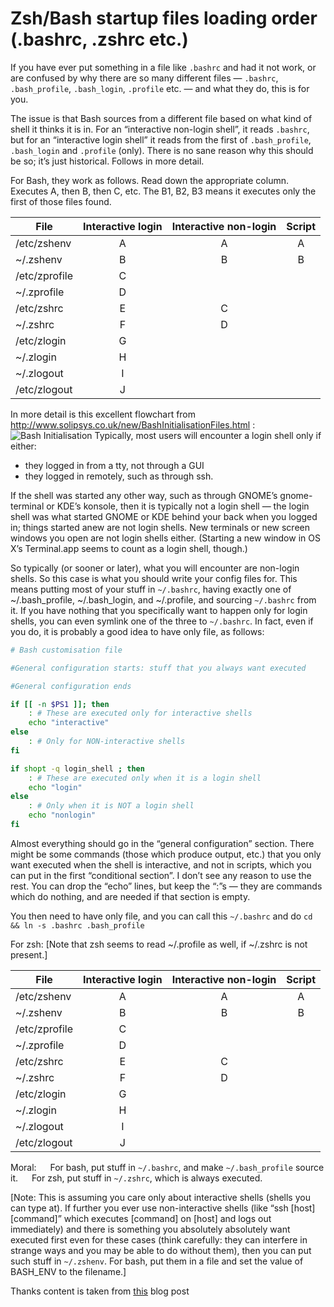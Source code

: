 # Zsh/Bash startup files loading order (.bashrc, .zshrc etc.) #
If you have ever put something in a file like `.bashrc` and had it not work, or are confused by why there are so many different files — `.bashrc`, `.bash_profile`, `.bash_login`, `.profile` etc. — and what they do, this is for you.

The issue is that Bash sources from a different file based on what kind of shell it thinks it is in. For an “interactive non-login shell”, it reads `.bashrc`, but for an “interactive login shell” it reads from the first of `.bash_profile`, `.bash_login` and `.profile` (only). There is no sane reason why this should be so; it’s just historical. Follows in more detail.

For Bash, they work as follows. Read down the appropriate column. Executes A, then B, then C, etc. The B1, B2, B3 means it executes only the first of those files found.

| File         |Interactive login|Interactive non-login|Script|
|--------------|:---------------:|:-------------------:|:----:|
|/etc/zshenv   |        A        |           A         |   A  |
|~/.zshenv     |        B        |           B         |   B  |
|/etc/zprofile |        C        |                     |      |
|~/.zprofile   |        D        |                     |      |
|/etc/zshrc    |        E        |           C         |      |
|~/.zshrc      |        F        |           D         |      |
|/etc/zlogin   |        G        |                     |      |
|~/.zlogin     |        H        |                     |      |
|~/.zlogout    |        I        |                     |      |
|/etc/zlogout  |        J        |                     |      |
In more detail is this excellent flowchart from http://www.solipsys.co.uk/new/BashInitialisationFiles.html :
![Bash Initialisation](https://shreevatsa.files.wordpress.com/2008/03/bashstartupfiles1.png?w=700)
Typically, most users will encounter a login shell only if either:

* they logged in from a tty, not through a GUI
* they logged in remotely, such as through ssh.

If the shell was started any other way, such as through GNOME’s gnome-terminal or KDE’s konsole, then it is typically not a login shell — the login shell was what started GNOME or KDE behind your back when you logged in; things started anew are not login shells. New terminals or new screen windows you open are not login shells either. (Starting a new window in OS X’s Terminal.app seems to count as a login shell, though.)

So typically (or sooner or later), what you will encounter are non-login shells. So this case is what you should write your config files for. This means putting most of your stuff in `~/.bashrc`, having exactly one of ~/.bash_profile, ~/.bash_login, and ~/.profile, and sourcing `~/.bashrc` from it. If you have nothing that you specifically want to happen only for login shells, you can even symlink one of the three to `~/.bashrc`. In fact, even if you do, it is probably a good idea to have only file, as follows:

```bash
# Bash customisation file

#General configuration starts: stuff that you always want executed

#General configuration ends

if [[ -n $PS1 ]]; then
    : # These are executed only for interactive shells
    echo "interactive"
else
    : # Only for NON-interactive shells
fi

if shopt -q login_shell ; then
    : # These are executed only when it is a login shell
    echo "login"
else
    : # Only when it is NOT a login shell
    echo "nonlogin"
fi
```
Almost everything should go in the “general configuration” section. There might be some commands (those which produce output, etc.) that you only want executed when the shell is interactive, and not in scripts, which you can put in the first “conditional section”. I don’t see any reason to use the rest. You can drop the “echo” lines, but keep the “:”s — they are commands which do nothing, and are needed if that section is empty.

You then need to have only file, and you can call this `~/.bashrc` and do `cd && ln -s .bashrc .bash_profile`

For zsh: [Note that zsh seems to read ~/.profile as well, if ~/.zshrc is not present.]

| File         |Interactive login|Interactive non-login|Script|
|--------------|:---------------:|:-------------------:|:----:|
|/etc/zshenv   |        A        |           A         |   A  |
|~/.zshenv     |        B        |           B         |   B  |
|/etc/zprofile |        C        |                     |      |
|~/.zprofile   |        D        |                     |      |
|/etc/zshrc    |        E        |           C         |      |
|~/.zshrc      |        F        |           D         |      |
|/etc/zlogin   |        G        |                     |      |
|~/.zlogin     |        H        |                     |      |
|~/.zlogout    |        I        |                     |      |
|/etc/zlogout  |        J        |                     |      |

Moral:
  For bash, put stuff in `~/.bashrc`, and make `~/.bash_profile` source it.
  For zsh, put stuff in `~/.zshrc`, which is always executed.

[Note: This is assuming you care only about interactive shells (shells you can type at). If further you ever use non-interactive shells (like “ssh [host] [command]” which executes [command] on [host] and logs out immediately) and there is something you absolutely absolutely want executed first even for these cases (think carefully: they can interfere in strange ways and you may be able to do without them), then you can put such stuff in `~/.zshenv`. For bash, put them in a file and set the value of BASH_ENV to the filename.]

Thanks content is taken from [this](https://shreevatsa.wordpress.com/2008/03/30/zshbash-startup-files-loading-order-bashrc-zshrc-etc/) blog post
